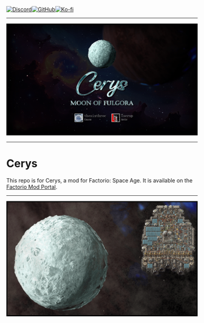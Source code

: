 [![Discord](https://img.shields.io/badge/Discord-%235865F2.svg?style=for-the-badge&logo=discord&logoColor=white)](https://discord.gg/VuVhYUBbWE)[![GitHub](https://img.shields.io/badge/github-%23121011.svg?style=for-the-badge&logo=github&logoColor=white)](https://github.com/danielmartin0/Cerys-Moon-of-Fulgora)[![Ko-fi](https://img.shields.io/badge/Ko--fi-F16061?style=for-the-badge&logo=ko-fi&logoColor=white)](https://ko-fi.com/thesixthroc)

---

![Movie poster for Cerys](https://raw.githubusercontent.com/danielmartin0/Cerys-Moon-of-Fulgora/main/images/movie-poster.png)

---

# Cerys

This repo is for Cerys, a mod for Factorio: Space Age. It is available on the [Factorio Mod Portal](https://mods.factorio.com/mod/Cerys-Moon-of-Fulgora).

---

![Space platform hovering over Cerys](https://raw.githubusercontent.com/danielmartin0/Cerys-Moon-of-Fulgora/main/images/hovering-2.png)